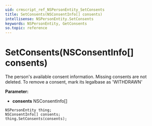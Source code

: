 ```yaml
---
uid: crmscript_ref_NSPersonEntity_SetConsents
title: SetConsents(NSConsentInfo[] consents)
intellisense: NSPersonEntity.SetConsents
keywords: NSPersonEntity, GetConsents
so.topic: reference
---
```


# SetConsents(NSConsentInfo[] consents)

The person's available consent information. Missing consents are not deleted. To remove a consent, mark its legalbase as 'WITHDRAWN'

**Parameter:** 
* **consents** NSConsentInfo[]

```crmscript
NSPersonEntity thing;
NSConsentInfo[] consents;
thing.SetConsents(consents);
```

